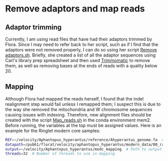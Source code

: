 # Remove adaptors and map reads

## Adaptor trimming

Currently, I am using read files that have had their adaptors trimmed by Flora. Since I may need to refer back to her script, such as if I find that the adaptors were not removed properly, 
I can do so using her script [Remove adaptors.sh](https://github.com/mmerkin/Velocity/blob/main/scripts/Remove_adaptors.sh). Briefly, she created a list of all the adaptor sequences using Carl's library prep spreadsheet and then used
[Trimmomatic](https://github.com/usadellab/Trimmomatic) to remove them, as well as removing bases at the ends of reads with a quality below 20.

## Mapping

Although Flora had mapped the reads herself, I found that the indel realignment step would fail unless I remapped them; I suspect this is due to the way she removed the mitochondria and 
W chromosome sequences causing issues with indexing. Therefore, new alignment files should be created with the script [Map_reads.sh](https://github.com/mmerkin/Velocity/blob/main/scripts/Map_reads.sh) in the conda environment mem2. 
Before running, the variables at the top must be assigned values. Here is an example for the Ringlet modern core samples:
```bash
REF=~/velocity/Aphantopus_hyperantus/reference/Ahyperantus_genome.fa  # Path to reference genome
datapath=/pub61/florat/velocity/aphantopus_hyperantus/modern_data/00_raw_reads_modc/Samples  # Path to reads
output=~/velocity/Aphantopus_hyperantus/modc_mapping  # Path to output directory
threads=32  # Number of threads to use in mapping
```
